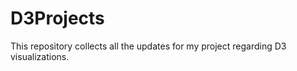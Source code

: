 # D3Projects

This repository collects all the updates for my project regarding D3 visualizations. 
